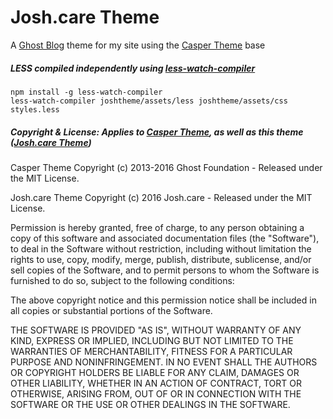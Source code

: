 # Josh.care Theme
A [Ghost Blog](http://github.com/tryghost/ghost/) theme for my site using the [Casper Theme](http://github.com/tryghost/ghost/) base

##### LESS compiled independently using [less-watch-compiler](https://github.com/jonycheung/deadsimple-less-watch-compiler)
```
npm install -g less-watch-compiler
less-watch-compiler joshtheme/assets/less joshtheme/assets/css styles.less
```


##### Copyright & License: Applies to [Casper Theme](http://github.com/tryghost/ghost/), as well as this theme ([Josh.care Theme](https://github.com/pstrawberriedev/joshtheme))

  
Casper Theme Copyright (c) 2013-2016 Ghost Foundation - Released under the MIT License.

Josh.care Theme Copyright (c) 2016 Josh.care - Released under the MIT License.

Permission is hereby granted, free of charge, to any person obtaining a copy of this software and associated documentation files (the "Software"), to deal in the Software without restriction, including without limitation the rights to use, copy, modify, merge, publish, distribute, sublicense, and/or sell copies of the Software, and to permit persons to whom the Software is furnished to do so, subject to the following conditions:

The above copyright notice and this permission notice shall be included in all copies or substantial portions of the Software.

THE SOFTWARE IS PROVIDED "AS IS", WITHOUT WARRANTY OF ANY KIND, EXPRESS OR IMPLIED, INCLUDING BUT NOT LIMITED TO THE WARRANTIES OF MERCHANTABILITY, FITNESS FOR A PARTICULAR PURPOSE AND
NONINFRINGEMENT. IN NO EVENT SHALL THE AUTHORS OR COPYRIGHT HOLDERS BE LIABLE FOR ANY CLAIM, DAMAGES OR OTHER LIABILITY, WHETHER IN AN ACTION OF CONTRACT, TORT OR OTHERWISE, ARISING FROM, OUT OF OR IN CONNECTION WITH THE SOFTWARE OR THE USE OR OTHER DEALINGS IN THE SOFTWARE.
